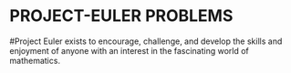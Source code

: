 # PROJECT-EULER PROBLEMS

#Project Euler exists to encourage, challenge, and develop the skills and enjoyment of anyone with an interest in the fascinating world of mathematics.
